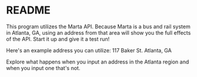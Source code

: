# README

This program utilizes the Marta API. Because Marta is a bus and rail system in Atlanta, GA, using an address from that area will show you the full effects of the API. Start it up and give it a test run! 

Here's an example address you can utilize:
117 Baker St.
Atlanta, GA 

Explore what happens when you input an address in the Atlanta region and when you input one that's not. 